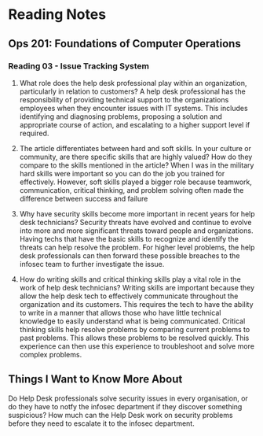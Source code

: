 # Reading Notes

## Ops 201: Foundations of Computer Operations

### Reading 03 - Issue Tracking System

1. What role does the help desk professional play within an organization, particularly in relation to customers?
A help desk professional has the responsibility of providing technical support to the organizations employees when they encounter issues with IT systems. This includes identifying and diagnosing problems, proposing a solution and appropriate course of action, and escalating to a higher support level if required.

2. The article differentiates between hard and soft skills. In your culture or community, are there specific skills that are highly valued? How do they compare to the skills mentioned in the article?
When I was in the military hard skills were important so you can do the job you trained for effectively. However, soft skills played a bigger role because teamwork, communication, critical thinking, and problem solving often made the difference between success and failure

3. Why have security skills become more important in recent years for help desk technicians?
Security threats have evolved and continue to evolve into more and more significant threats toward people and organizations. Having techs that have the basic skills to recognize and identify the threats can help resolve the problem. For higher level problems, the help desk professionals can then forward these possible breaches to the infosec team to further investigate the issue.

4. How do writing skills and critical thinking skills play a vital role in the work of help desk technicians?
Writing skills are important because they allow the help desk tech to effectively communicate throughout the organization and its customers. This requires the tech to have the ability to write in a manner that allows those who have little technical knowledge to easily understand what is being communicated. 
Critical thinking skills help resolve problems by comparing current problems to past problems. This allows these problems to be resolved quickly. This experience can then use this experience to troubleshoot and solve more complex problems.

## Things I Want to Know More About

Do Help Desk professionals solve security issues in every organisation, or do they have to notfy the infosec department if they discover something suspicious? How much can the Help Desk work on security problems before they need to escalate it to the infosec department.

